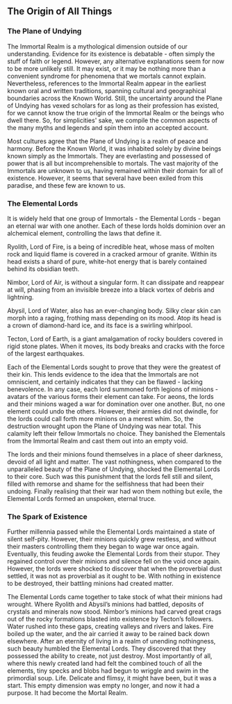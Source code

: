 ## The Origin of All Things

### The Plane of Undying

The Immortal Realm is a mythological dimension outside of our understanding. Evidence for its existence is debatable - often simply the stuff of faith or legend. However, any alternative explanations seem for now to be more unlikely still. It may exist, or it may be nothing more than a convenient syndrome for phenomena that we mortals cannot explain. Nevertheless, references to the Immortal Realm appear in the earliest known oral and written traditions, spanning cultural and geographical boundaries across the Known World. Still, the uncertainty around the Plane of Undying has vexed scholars for as long as their profession has existed, for we cannot know the true origin of the Immortal Realm or the beings who dwell there. So, for simplicities' sake, we compile the common aspects of the many myths and legends and spin them into an accepted account.

Most cultures agree that the Plane of Undying is a realm of peace and harmony. Before the Known World, it was inhabited solely by divine beings known simply as the Immortals. They are everlasting and possessed of power that is all but incomprehensible to mortals. The vast majority of the Immortals are unknown to us, having remained within their domain for all of existence. However, it seems that several have been exiled from this paradise, and these few are known to us. 

### The Elemental Lords

It is widely held that one group of Immortals - the Elemental Lords - began an eternal war with one another. Each of these lords holds dominion over an alchemical element, controlling the laws that define it. 

Ryolith, Lord of Fire, is a being of incredible heat, whose mass of molten rock and liquid flame is covered in a cracked armour of granite. Within its head exists a shard of pure, white-hot energy that is barely contained behind its obsidian teeth. 

Nimbor, Lord of Air, is without a singular form. It can dissipate and reappear at will, phasing from an invisible breeze into a black vortex of debris and lightning. 

Abysil, Lord of Water, also has an ever-changing body. Silky clear skin can morph into a raging, frothing mass depending on its mood. Atop its head is a crown of diamond-hard ice, and its face is a swirling whirlpool. 

Tecton, Lord of Earth, is a giant amalgamation of rocky boulders covered in rigid stone plates. When it moves, its body breaks and cracks with the force of the largest earthquakes. 

Each of the Elemental Lords sought to prove that they were the greatest of their kin. This lends evidence to the idea that the Immortals are not omniscient, and certainly indicates that they can be flawed - lacking benevolence. In any case, each lord summoned forth legions of minions - avatars of the various forms their element can take. For aeons, the lords and their minions waged a war for domination over one another. But, no one element could undo the others. However, their armies did not dwindle, for the lords could call forth more minions on a merest whim. So, the destruction wrought upon the Plane of Undying was near total. This calamity left their fellow Immortals no choice. They banished the Elementals from the Immortal Realm and cast them out into an empty void. 

The lords and their minions found themselves in a place of sheer darkness, devoid of all light and matter. The vast nothingness, when compared to the unparalleled beauty of the Plane of Undying, shocked the Elemental Lords to their core. Such was this punishment that the lords fell still and silent, filled with remorse and shame for the selfishness that had been their undoing. Finally realising that their war had won them nothing but exile, the Elemental Lords formed an unspoken, eternal truce.  

### The Spark of Existence

Further millennia passed while the Elemental Lords maintained a state of silent self-pity. However, their minions quickly grew restless, and without their masters controlling them they began to wage war once again. Eventually, this feuding awoke the Elemental Lords from their stupor. They regained control over their minions and silence fell on the void once again. However, the lords were shocked to discover that when the proverbial dust settled, it was not as proverbial as it ought to be. With nothing in existence to be destroyed, their battling minions had created matter. 

The Elemental Lords came together to take stock of what their minions had wrought. Where Ryolith and Abysil’s minions had battled, deposits of crystals and minerals now stood. Nimbor’s minions had carved great crags out of the rocky formations blasted into existence by Tecton’s followers. Water rushed into these gaps, creating valleys and rivers and lakes. Fire boiled up the water, and the air carried it away to be rained back down elsewhere. After an eternity of living in a realm of unending nothingness, such beauty humbled the Elemental Lords. They discovered that they possessed the ability to create, not just destroy. Most importantly of all, where this newly created land had felt the combined touch of all the elements, tiny specks and blobs had begun to wriggle and swim in the primordial soup. Life. Delicate and flimsy, it might have been, but it was a start. This empty dimension was empty no longer, and now it had a purpose. It had become the Mortal Realm. 